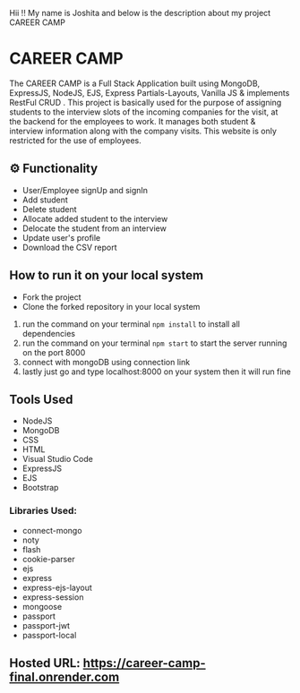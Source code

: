Hii !!
My name is Joshita and below is the description about my project CAREER CAMP

# CAREER CAMP

The CAREER CAMP is a Full Stack Application built using MongoDB, ExpressJS, NodeJS, EJS, Express Partials-Layouts, Vanilla JS & implements RestFul CRUD . This project is basically used for the purpose of assigning students to the interview slots of the incoming companies for the visit, at the backend for the employees to work. It manages both student & interview information along with the company visits. This website is only restricted for the use of employees.

## ⚙️ Functionality

- User/Employee signUp and signIn
- Add student
- Delete student
- Allocate added student to the interview
- Delocate the student from an interview
- Update user's profile
- Download the CSV report

## How to run it on your local system

- Fork the project
- Clone the forked repository in your local system

1. run the command on your terminal `npm install` to install all dependencies
2. run the command on your terminal `npm start` to start the server running on the port 8000
3. connect with mongoDB using connection link
3. lastly just go and type localhost:8000 on your system then it will run fine


## Tools Used

- NodeJS
- MongoDB
- CSS
- HTML
- Visual Studio Code
- ExpressJS
- EJS
- Bootstrap

### Libraries Used:

- connect-mongo
- noty
- flash
- cookie-parser
- ejs
- express
- express-ejs-layout
- express-session
- mongoose
- passport
- passport-jwt
- passport-local

## Hosted URL: https://career-camp-final.onrender.com
